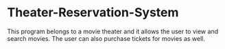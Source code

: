 # Theater-Reservation-System

This program belongs to a movie theater and it allows the user to view and search movies. The user can also purchase tickets for movies as well.
